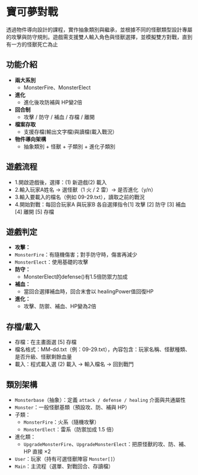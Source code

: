 # 寶可夢對戰
透過物件導向設計的課程，實作抽象類別與繼承，並根據不同的怪獸類型設計專屬的攻擊與防守規則。遊戲需支援雙人輸入角色與怪獸選擇，並模擬雙方對戰，直到有一方的怪獸死亡為止

## 功能介紹
- **兩大系別**  
  - MonsterFire、MonsterElect
- **進化**  
  - 進化後攻防補與 HP變2倍
- **回合制**  
  - 攻擊 / 防守 / 補血 / 存檔 / 離開
- **檔案存取**  
  - 支援存檔(輸出文字檔)與讀檔(載入戰況）
- **物件導向架構**  
  - 抽象類別 + 怪獸 + 子類別 + 進化子類別
## 遊戲流程
- 1.開啟遊戲後，選擇：(1) 新遊戲(2) 載入
- 2.輸入玩家A姓名 → 選怪獸（1 火 / 2 雷）→ 是否進化（y/n）
- 3.輸入要載入的檔名（例如 09-29.txt），讀取之前的戰況
- 4.開始對戰：每回合玩家A 與玩家B 各自選擇指令[1] 攻擊 [2] 防守 [3] 補血 [4] 離開 [5] 存檔
## 遊戲判定
-  **攻擊：**
  - `MonsterFire`：有隨機傷害；對手防守時，傷害再減少
  - `MonsterElect`：使用基礎的攻擊
- **防守：**
  - MonsterElect的defense()有1.5倍防禦力加成
- **補血：** 
  - 當回合選擇補血時，回合末會以 healingPower值回復HP
- **進化：** 
  - 攻擊、防禦、補血、HP變為2倍
## 存檔/載入
  - 存檔：在主畫面選 [5] 存檔
  - 檔名格式：MM-dd.txt（例：09-29.txt），內容包含：玩家名稱、怪獸種類、是否升級、怪獸剩餘血量
  - 載入：程式載入選 (2) 載入 → 輸入檔名 → 回到戰鬥
## 類別架構
- `Monsterbase`（抽象）：定義 `attack / defense / healing` 介面與共通屬性
- `Monster`：一般怪獸基類（預設攻、防、補與 HP）
- 子類：
  - `MonsterFire`：火系（隨機攻擊）
  - `MonsterElect`：雷系（防禦加成 1.5 倍）
- 進化類：
  - `UpgradeMonsterFire`、`UpgradeMonsterElect`：把原怪獸的攻、防、補、HP 直接 ×2
- `User`：玩家（持有可選怪獸陣容 `Monster[]`）
- `Main`：主流程（選單、對戰回合、存讀檔）
